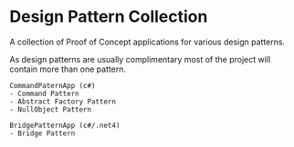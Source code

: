 # Design Pattern Collection

A collection of Proof of Concept applications for various design patterns.

As design patterns are usually complimentary most of the project will contain more than one pattern.

	CommandPaternApp (c#)
	- Command Pattern
	- Abstract Factory Pattern
	- NullObject Pattern

	BridgePatternApp (c#/.net4)
	- Bridge Pattern